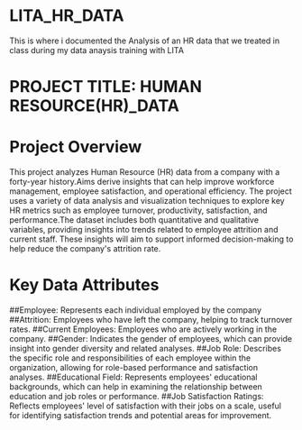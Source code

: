 # LITA_HR_DATA
This is where i documented the Analysis of an HR data that we treated in class during my data anaysis training with LITA

# PROJECT TITLE: HUMAN RESOURCE(HR)_DATA

# Project Overview

This project analyzes Human Resource (HR) data from a company with a forty-year history.Aims derive insights that can help improve workforce management, employee satisfaction, and operational efficiency. The project uses a variety of data analysis and visualization techniques to explore key HR metrics such as employee turnover, productivity, satisfaction, and performance.The dataset includes both quantitative and qualitative variables, providing insights into trends related to employee attrition and current staff. These insights will aim to support informed decision-making to help reduce the company's attrition rate.

# Key Data Attributes
##Employee: Represents each individual employed by the company
##Attrition: Employees who have left the company, helping to track turnover rates.
##Current Employees: Employees who are actively working in the company.
##Gender: Indicates the gender of employees, which can provide insight into gender diversity and related analyses.
##Job Role: Describes the specific role and responsibilities of each employee within the organization, allowing for role-based performance and satisfaction analyses.
##Educational Field: Represents employees' educational backgrounds, which can help in examining the relationship between education and job roles or performance.
##Job Satisfaction Ratings: Reflects employees' level of satisfaction with their jobs on a scale, useful for identifying satisfaction trends and potential areas for improvement.







